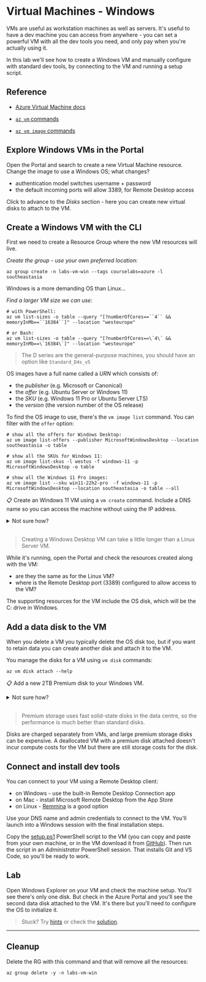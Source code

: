 # Virtual Machines - Windows

VMs are useful as workstation machines as well as servers. It's useful to have a dev machine you can access from anywhere - you can set a powerful VM with all the dev tools you need, and only pay when you're actually using it.

In this lab we'll see how to create a Windows VM and manually configure with standard dev tools, by connecting to the VM and running a setup script.

## Reference

- [Azure Virtual Machine docs](https://docs.microsoft.com/en-gb/azure/virtual-machines/)

- [`az vm` commands](https://docs.microsoft.com/en-us/cli/azure/vm?view=azure-cli-latest)

- [`az vm image` commands](https://docs.microsoft.com/en-us/cli/azure/vm/image?view=azure-cli-latest)


## Explore Windows VMs in the Portal

Open the Portal and search to create a new Virtual Machine resource. Change the image to use a Windows OS; what changes?

- authentication model switches username + password
- the default incoming ports will allow 3389, for Remote Desktop access

Click to advance to the _Disks_ section - here you can create new virtual disks to attach to the VM.

## Create a Windows VM with the CLI

First we need to create a Resource Group where the new VM resources will live.

_Create the group - use your own preferred location:_

```
az group create -n labs-vm-win --tags courselabs=azure -l southeastasia
```

Windows is a more demanding OS than Linux...

_Find a larger VM size we can use:_

```
# with PowerShell:
az vm list-sizes -o table --query "[?numberOfCores==``4`` && memoryInMb==``16384``]" --location "westeurope"

# or Bash:
az vm list-sizes -o table --query "[?numberOfCores==\`4\` && memoryInMb==\`16384\`]" --location "westeurope"
```

> The D series are the general-purpose machines, you should have an option like `Standard_D4s_v5`

OS images have a full name called a _URN_ which consists of:

- the _publisher_ (e.g. Microsoft or Canonical)
- the _offer_ (e.g. Ubuntu Server or Windows 11)
- the _SKU_ (e.g. Windows 11 Pro or Ubuntu Server LTS)
- the _version_ (the version number of the OS release)

To find the OS image to use, there's the `vm image list` command. You can filter with the `offer` option:

```
# show all the offers for Windows Desktop:
az vm image list-offers --publisher MicrosoftWindowsDesktop --location southeastasia -o table

# show all the SKUs for Windows 11:
az vm image list-skus -l westus -f windows-11 -p MicrosoftWindowsDesktop -o table

# show all the Windows 11 Pro images:
az vm image list --sku win11-22h2-pro  -f windows-11 -p MicrosoftWindowsDesktop --location southeastasia -o table --all
```

📋 Create an Windows 11 VM using a `vm create` command. Include a DNS name so you can access the machine without using the IP address.

<details>
  <summary>Not sure how?</summary>

The help text will get you to the DNS name parameter:

```
az vm create --help
```

Windows VMs need some more information - you need to specify:

- admin username
- admin password

This will get you started - you can use the exact version of the Windows 11 image, it will have a URN like this: _MicrosoftWindowsDesktop:windows-11:win11-22h2-pro:22621.674.221008_

Or - if you just want the most recent version - replace the version number with _latest_.

```
# your password will be verified - it needs to be strong:
az vm create -l southeastasia -g labs-vm-win -n dev01 --image <image-urn> --size Standard_D4s_v5 --admin-username labs --public-ip-address-dns-name <your-unique-dns-name> --admin-password <your-strong-password>
```

</details><br/>

> Creating a Windows Desktop VM can take a little longer than a Linux Server VM. 

While it's running, open the Portal and check the resources created along with the VM:

- are they the same as for the Linux VM?
- where is the Remote Desktop port (3389) configured to allow access to the VM?

The supporting resources for the VM include the OS disk, which will be the C: drive in Windows.

## Add a data disk to the VM

When you delete a VM you typically delete the OS disk too, but if you want to retain data you can create another disk and attach it to the VM.

You manage the disks for a VM using `vm disk` commands:

```
az vm disk attach --help
```

📋 Add a new 2TB Premium disk to your Windows VM.

<details>
  <summary>Not sure how?</summary>

The `sku` parameter specifies the performance of the disk, the size needs to be set in GB, and the `new` flag creates the disk:

```
az vm disk attach -g labs-vm-win --vm-name dev01 --name dev01data --new --sku Premium_LRS --size-gb 2048
```

</details><br/>

> Premium storage uses fast solid-state disks in the data centre, so the performance is much better than standard disks.

Disks are charged separately from VMs, and large premium storage disks can be expensive. A deallocated VM with a premium disk attached doesn't incur compute costs for the VM but there are still storage costs for the disk.

## Connect and install dev tools

You can connect to your VM using a Remote Desktop client:

- on Windows - use the built-in Remote Desktop Connection app
- on Mac - install Microsoft Remote Desktop from the App Store
- on Linux - [Remmina](https://remmina.org) is a good option

Use your DNS name and admin credentials to connect to the VM. You'll launch into a Windows session with the final installation steps.

Copy the [setup.ps1](setup.ps1) PowerShell script to the VM (you can copy and paste from your own machine, or in the VM download it from [GitHub](https://raw.githubusercontent.com/courselabs/azure/main/labs/vm-win/setup.ps1)). Then run the script in an _Administrator_ PowerShell session. That installs Git and VS Code, so you'll be ready to work.

## Lab

Open Windows Explorer on your VM and check the machine setup. You'll see there's only one disk. But check in the Azure Portal and you'll see the second data disk attached to the VM. It's there but you'll need to configure the OS to initialize it.

> Stuck? Try [hints](hints.md) or check the [solution](solution.md).

___

## Cleanup

Delete the RG with this command and that will remove all the resources:

```
az group delete -y -n labs-vm-win
```